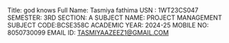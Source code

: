 Title: god knows
Full Name: Tasmiya fathima
USN : 1WT23CS047
SEMESTER: 3RD
SECTION: A
SUBJECT NAME: PROJECT MANAGEMENT
SUBJECT CODE:BCSE358C
ACADEMIC YEAR: 2024-25
MOBILE NO: 8050730099
EMAIL ID: TASMIYAAZEEZ1@GMAIL.COM

